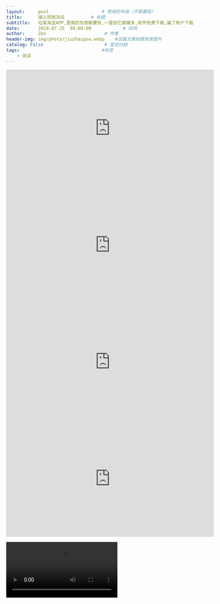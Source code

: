 ```yaml
---
layout:     post                    # 使用的布局（不需要改）
title:      插入视频测试          # 标题
subtitle:   垃圾淘宝APP,里面的东西都要钱,一星给它都嫌多,软件免费下载,骗了用户下载,使用过程中不断引导用户充钱,简直是个无底洞!   #副标题
date:       2019-07-25  08:00:00            # 时间
author:     Zen                      # 作者
header-img: img/photo/jiuzhaigou.webp    #这篇文章标题背景图片
catalog: False                       # 是否归档
tags:                               #标签
    - 测试
---
```


<iframe width="560" height="315" src="https://www.youtube.com/embed/7ebZbIwQtik" frameborder="0" allow="accelerometer; autoplay; encrypted-media; gyroscope; picture-in-picture" allowfullscreen></iframe>

<iframe width="560" height="315" src="https://www.youtube.com/embed/RgTf8RM_HXo" frameborder="0" allow="accelerometer; autoplay; encrypted-media; gyroscope; picture-in-picture" allowfullscreen></iframe>

<iframe width="560" height="315" src="https://www.youtube.com/embed/-V3njMvoSwc" frameborder="0" allow="accelerometer; autoplay; encrypted-media; gyroscope; picture-in-picture" allowfullscreen></iframe>

<iframe width="560" height="315" src="https://www.youtube.com/embed/wvatGNxNWV0" frameborder="0" allow="accelerometer; autoplay; encrypted-media; gyroscope; picture-in-picture" allowfullscreen></iframe>

<video class="mudu-video" preload="auto" webkit-playsinline="true" playsinline="" x-webkit-airplay="allow" src="blob:https://mudu.tv/1458e7eb-1994-4d32-acbf-20661948e27e" style="object-fit: contain;"></video>
